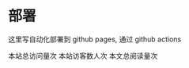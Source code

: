 # 部署

这里写自动化部署到 github pages, 通过 github actions

<div class='busuanzi_container'>
    <span id="busuanzi_container_site_pv">
    本站总访问量<span id="busuanzi_value_site_pv"></span>次
    </span>
    <span id="busuanzi_container_site_uv">
    本站访客数<span id="busuanzi_value_site_uv"></span>人次
    </span>
    <span id="busuanzi_container_page_pv">
    本文总阅读量<span id="busuanzi_value_page_pv"></span>次
  </span>
</div>
